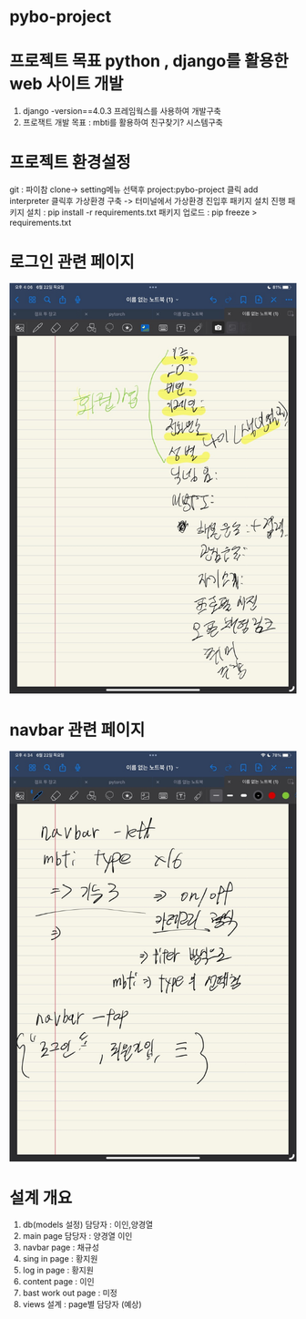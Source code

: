 ﻿# pybo-project
 
# 프로젝트 목표 python , django를 활용한 web 사이트 개발
1. django -version==4.0.3 프레임웍스를 사용하여 개발구축
2. 프로잭트 개발 목표 : mbti를 활용하여 친구찾기? 시스템구축


# 프로젝트 환경설정

git : 파이참 clone->  setting메뉴 선택후 project:pybo-project 클릭 
      add interpreter 클릭후 가상환경 구축 -> 터미널에서 가상환경 진입후 패키지 설치 진행
패키지 설치 : pip install -r requirements.txt
패키지 업로드 : pip freeze > requirements.txt

# 로그인 관련 페이지 
![img.png](data_share%2Fimg.png)

# navbar 관련 페이지
![img_1.png](data_share%2Fimg_1.png)


# 설계 개요
1. db(models 설정) 담당자 : 이인,양경열
2. main page 담당자 : 양경열 이인
3. navbar page : 채규성
4. sing in page : 황지원 
5. log in page : 황지원
6. content page  : 이인
7. bast work out page : 미정
8. views 설계 : page별 담당자 (예상)
